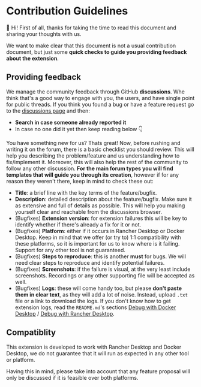 # Contribution Guidelines

👋 Hi! First of all, thanks for taking the time to read this document and sharing your thoughts with us.

We want to make clear that this document is not a usual contribution document, but just some **quick checks to guide you providing feedback about the extension**.

## Providing feedback

We manage the community feedback through GitHub **discussions**. Whe think that's a good way to engage with you, the users, and have single point for public threads.
If you think you found a bug or have a feature request go to the [discussions page](https://github.com/rancherlabs/application-collection-extension/discussions) and then:

* **Search in case someone already reported it**
* In case no one did it yet then keep reading below 👇

You have something new for us? Thats great! Now, before rushing and writing it on the forum, there is a basic checklist you should review. This will help you describing the problem/feature and us understanding how to fix/implement it. Moreover, this will also help the rest of the community to follow any other discussion. **For the main forum types you will find templates that will guide you through its creation**, however if for any reason they weren't there, keep in mind to check these out:

* **Title**: a brief line with the key terms of the feature/bugfix.
* **Description**: detailed description about the feature/bugfix. Make sure it as extensive and full of details as possible. This will help you making yourself clear and reachable from the discussions browser.
* (Bugfixes) **Extension version**: for extension failures this will be key to identify whether if there's already a fix for it or not.
* (Bugfixes) **Platform**: either if it occurs in Rancher Desktop or Docker Desktop. Keep in mind that we offer (or try to) 1:1 compatibility with these platforms, so it is important for us to know where is it failing. Support for any other tool is not guaranteed.
* (Bugfixes) **Steps to reproduce**: this is another **must** for bugs. We will need clear steps to reproduce and identify potential failures.
* (Bugfixes) **Screenshots**: if the failure is visual, at the very least include screenshots. Recordings or any other supporting file will be accepted as well.
* (Bugfixes) **Logs**: these will come handy too, but please **don't paste them in clear text**, as they will add a lot of noise. Instead, upload `.txt` file or a link to download the logs. If you don't know how to get extension logs, read the `README.md`'s sections [Debug with Docker Desktop](/README.md#debug-with-docker-desktop) / [Debug with Rancher Desktop](/README.md#debug-with-rancher-desktop).

## Compatiblity

This extension is developed to work with Rancher Desktop and Docker Desktop, we do not guarantee that it will run as expected in any other tool or platform.

Having this in mind, please take into account that any feature proposal will only be discussed if it is feasible over both platforms.

